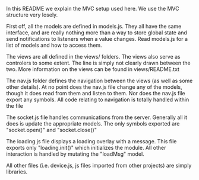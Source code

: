 In this README we explain the MVC setup used here.  We use the MVC structure
very losely.

First off, all the models are defined in models.js.  They all have the same
interface, and are really nothing more than a way to store global state and
send notifications to listeners when a value changes.  Read models.js for a
list of models and how to access them.

The views are all defined in the views/ folders.  The views also serve as
controlers to some extent.  The line is simply not clearly drawn between the
two.  More information on the views can be found in views/README.txt

The nav.js folder defines the navigation between the views (as well as some
other details).  At no point does the nav.js file change any of the models,
though it does read from them and listen to them.  Nor does the nav.js file
export any symbols.  All code relating to navigation is totally handled
within the file

The socket.js file handles communications from the server.  Generally all it
does is update the appropriate models.  The only symbols exported are
"socket.open()" and "socket.close()"

The loading.js file displays a loading overlay with a message.  This file
exports only "loading.init()" which initializes the module.  All other
interaction is handled by mutating the "loadMsg" model.

All other files (i.e. device.js, js files imported from other projects) are
simply libraries.
